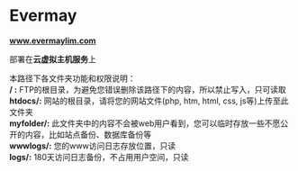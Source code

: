 # Evermay
**www.evermaylim.com**

部署在**云虚拟主机服务**上

本路径下各文件夹功能和权限说明：<br>
**/ :**             FTP的根目录，为避免您错误删除该路径下的内容，所以禁止写入，只可读取<br>
**htdocs/:**        网站的根目录，请将您的网站文件(php, htm, html, css, js等)上传至此文件夹<br>
**myfolder/:**      此文件夹中的内容不会被web用户看到，您可以临时存放一些不愿公开的内容，比如站点备份、数据库备份等<br>
**wwwlogs/:**       您的www访问日志存放位置，只读<br>
**logs/:**          180天访问日志备份，不占用用户空间，只读<br>
